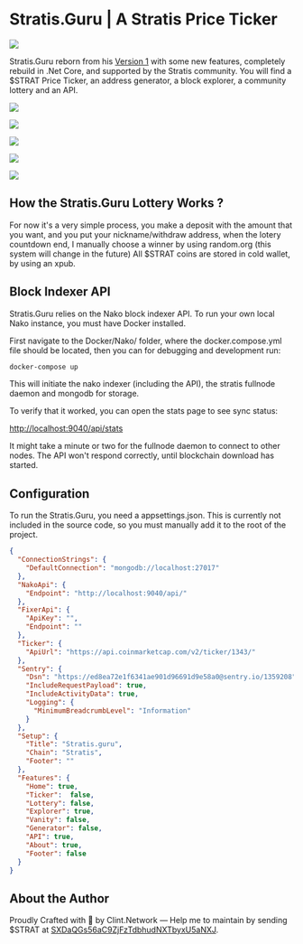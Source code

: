 # Stratis.Guru | A Stratis Price Ticker

![](https://travis-ci.org/clintnetwork/stratis-guru-v2.svg?branch=master)

Stratis.Guru reborn from his [Version 1](https://github.com/clintnetwork/Stratis.guru) with some new features, completely rebuild in .Net Core, and supported by the Stratis community.
You will find a $STRAT Price Ticker, an address generator, a block explorer, a community lottery and an API.

![](https://i.imgur.com/rOKYCvr.png)

![](https://pix.watch/8SpQJe/xxERbX.png)

![](https://pix.watch/tVEuE0/ezGVMC.png)

![](https://pix.watch/BpSo4r/Jwv-h6.jpeg)

![](https://pix.watch/fTHGnh/vUUJsT.png)

## How the Stratis.Guru Lottery Works ?
For now it's a very simple process, you make a deposit with the amount that you want, and you put your nickname/withdraw address, when the lotery countdown end, I manually choose a winner by using random.org (this system will change in the future)
All $STRAT coins are stored in cold wallet, by using an xpub.

## Block Indexer API
Stratis.Guru relies on the Nako block indexer API. To run your own local Nako instance, you must have Docker installed.

First navigate to the Docker/Nako/ folder, where the docker.compose.yml file should be located, then you can for debugging and development run:

```sh
docker-compose up
```

This will initiate the nako indexer (including the API), the stratis fullnode daemon and mongodb for storage.

To verify that it worked, you can open the stats page to see sync status:

[http://localhost:9040/api/stats](http://localhost:9040/api/stats)

It might take a minute or two for the fullnode daemon to connect to other nodes. The API won't respond correctly, until blockchain download has started.

## Configuration
To run the Stratis.Guru, you need a appsettings.json. This is currently not included in the source code, so you must manually add it to the root of the project.

```json
{
  "ConnectionStrings": {
    "DefaultConnection": "mongodb://localhost:27017"
  },
  "NakoApi": {
    "Endpoint": "http://localhost:9040/api/"
  },
  "FixerApi": {
    "ApiKey": "",
    "Endpoint": ""
  },
  "Ticker": {
    "ApiUrl": "https://api.coinmarketcap.com/v2/ticker/1343/"
  },
  "Sentry": {
    "Dsn": "https://ed8ea72e1f6341ae901d96691d9e58a0@sentry.io/1359208",
    "IncludeRequestPayload": true,
    "IncludeActivityData": true,
    "Logging": {
      "MinimumBreadcrumbLevel": "Information"
    }
  },
  "Setup": {
    "Title": "Stratis.guru",
    "Chain": "Stratis",
    "Footer": ""
  },
  "Features": {
    "Home": true,
    "Ticker":  false,
    "Lottery": false,
    "Explorer": true,
    "Vanity": false,
    "Generator": false,
    "API": true,
    "About": true,
    "Footer": false
  }
}
```

## About the Author
Proudly Crafted with 💖 by Clint.Network — Help me to maintain by sending $STRAT at [SXDaQGs56aC9ZjFzTdbhudNXTbyxU5aNXJ](https://chainz.cryptoid.info/strat/address.dws?SXDaQGs56aC9ZjFzTdbhudNXTbyxU5aNXJ.htm).
